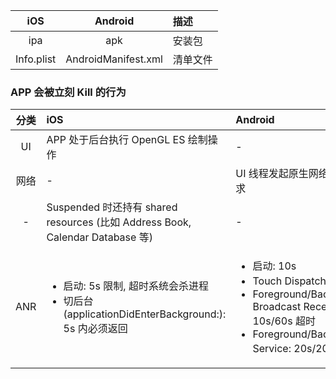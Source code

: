 | iOS | Android | 描述 |
| :-: | :-: | :------ |
| ipa | apk | 安装包 |
| Info.plist | AndroidManifest.xml | 清单文件 |

### APP 会被立刻 Kill 的行为
| 分类 | iOS | Android | 描述 |
| :-: | :- | :- | :- |
| UI | APP 处于后台执行 OpenGL ES 绘制操作 | - | - |
| 网络 | - | UI 线程发起原生网络同步请求 | - |
| - | Suspended 时还持有 shared resources (比如 Address Book, Calendar Database 等) | - | - |
| ANR | <ul><li>启动: 5s 限制, 超时系统会杀进程</li> <li>切后台(applicationDidEnterBackground:): 5s 内必须返回</li></ul> | <ul><li>启动: 10s</li> <li>Touch Dispatch: 5s 超时</li> <li>Foreground/Background Broadcast Receiver: 10s/60s 超时</li> <li>Foreground/Background Service: 20s/200s 超时</li></ul> | Android 参考: http://androidxref.com/9.0.0_r3/xref/frameworks/base/services/core/java/com/android/server/am/ActivityManagerService.java#579 以及 http://androidxref.com/9.0.0_r3/xref/frameworks/base/services/core/java/com/android/server/am/ActiveServices.java#115 |